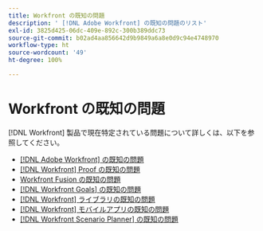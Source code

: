 ```yaml
---
title: Workfront の既知の問題
description: ' [!DNL Adobe Workfront] の既知の問題のリスト'
exl-id: 3825d425-06dc-409e-892c-300b389ddc73
source-git-commit: b02ad4aa856642d9b9849a6a8e0d9c94e4748970
workflow-type: ht
source-wordcount: '49'
ht-degree: 100%

---
```


# Workfront の既知の問題

[!DNL Workfront] 製品で現在特定されている問題について詳しくは、以下を参照してください。

* [ [!DNL Adobe Workfront] の既知の問題](newworkfrontexperience.md)
* [ [!DNL Workfront]  Proof の既知の問題](workfrontproof.md)
* [Workfront Fusion の既知の問題](workfrontfusion.md)
* [ [!DNL Workfront Goals] の既知の問題](workfrontgoals.md)
* [ [!DNL Workfront]  ライブラリの既知の問題](workfrontlibrary.md)
* [ [!DNL Workfront]  モバイルアプリの既知の問題](workfrontmobile.md)
* [ [!DNL Workfront Scenario Planner] の既知の問題](workfrontscenarioplanner.md)
